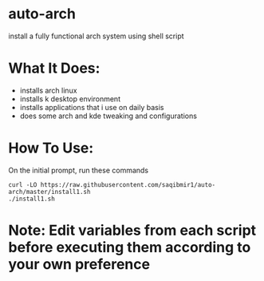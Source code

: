 # auto-arch
install a fully functional arch system using shell script

# What It Does:
- installs arch linux
- installs k desktop environment
- installs applications that i use on daily basis
- does some arch and kde tweaking and configurations

# How To Use:
On the initial prompt, run these commands

```
curl -LO https://raw.githubusercontent.com/saqibmir1/auto-arch/master/install1.sh
./install1.sh
```
# Note: Edit variables from each script before executing them according to your own preference
